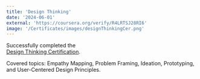 ```yaml
---
title: 'Design Thinking'
date: '2024-06-01'
external: 'https://coursera.org/verify/R4LRTSJ28RI6'
image: '/Certificates/images/designThinkingCer.png'
---
```


Successfully completed the <br>
[Design Thinking Certification](https://coursera.org/verify/R4LRTSJ28RI6).

Covered topics: Empathy Mapping, Problem Framing, Ideation, Prototyping, and User-Centered Design Principles.
